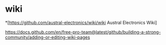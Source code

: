 # wiki
*[https://github.com/austral-electronics/wiki/wiki Austral Electronics Wiki]

https://docs.github.com/en/free-pro-team@latest/github/building-a-strong-community/adding-or-editing-wiki-pages

